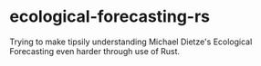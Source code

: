 # ecological-forecasting-rs
Trying to make tipsily understanding Michael Dietze's Ecological Forecasting even harder through use of Rust.
